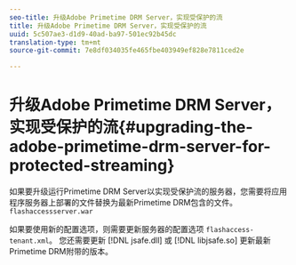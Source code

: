 ```yaml
---
seo-title: 升级Adobe Primetime DRM Server，实现受保护的流
title: 升级Adobe Primetime DRM Server，实现受保护的流
uuid: 5c507ae3-d1d9-40ad-ba97-501ec92b45dc
translation-type: tm+mt
source-git-commit: 7e8df034035fe465fbe403949ef828e7811ced2e

---
```



# 升级Adobe Primetime DRM Server，实现受保护的流{#upgrading-the-adobe-primetime-drm-server-for-protected-streaming}

如果要升级运行Primetime DRM Server以实现受保护流的服务器，您需要将应用程序服务器上部署的文件替换为最新Primetime DRM包含的文件。 `flashaccessserver.war`

如果要使用新的配置选项，则需要更新服务器的配置选项 `flashaccess-tenant.xml`。 您还需要更新 [!DNL jsafe.dll] 或 [!DNL libjsafe.so] 更新最新Primetime DRM附带的版本。

